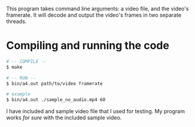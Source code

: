 This program takes command line arguments: a video file, and the video's framerate. It
will decode and output the video's frames in two separate threads.

# Compiling and running the code

```bash
# -- COMPILE --
$ make

# -- RUN --
$ bin/a4.out path/to/video framerate

# example
$ bin/a4.out ./sample_no_audio.mp4 60

```

I have included and sample video file that I used for testing. My program works _for
sure_ with the included sample video.
